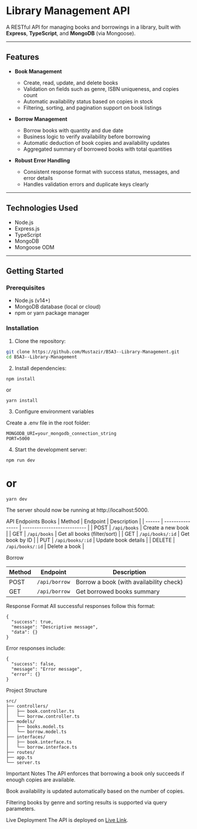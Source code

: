 # Library Management API

A RESTful API for managing books and borrowings in a library, built with **Express**, **TypeScript**, and **MongoDB** (via Mongoose).

---

## Features

- **Book Management**
  - Create, read, update, and delete books
  - Validation on fields such as genre, ISBN uniqueness, and copies count
  - Automatic availability status based on copies in stock
  - Filtering, sorting, and pagination support on book listings

- **Borrow Management**
  - Borrow books with quantity and due date
  - Business logic to verify availability before borrowing
  - Automatic deduction of book copies and availability updates
  - Aggregated summary of borrowed books with total quantities

- **Robust Error Handling**
  - Consistent response format with success status, messages, and error details
  - Handles validation errors and duplicate keys clearly

---

## Technologies Used

- Node.js
- Express.js
- TypeScript
- MongoDB
- Mongoose ODM

---

## Getting Started

### Prerequisites

- Node.js (v14+)
- MongoDB database (local or cloud)
- npm or yarn package manager

### Installation

1. Clone the repository:

```bash
git clone https://github.com/Mustazir/B5A3--Library-Management.git
cd B5A3--Library-Management
```
2. Install dependencies:
```
npm install
```
or
```
yarn install
```
3. Configure environment variables

Create a .env file in the root folder:
```
MONGODB_URI=your_mongodb_connection_string
PORT=5000
```
4. Start the development server:
```
npm run dev
```
# or
```
yarn dev
```
The server should now be running at http://localhost:5000.


API Endpoints
Books
| Method | Endpoint         | Description                 |
| ------ | ---------------- | --------------------------- |
| POST   | `/api/books`     | Create a new book           |
| GET    | `/api/books`     | Get all books (filter/sort) |
| GET    | `/api/books/:id` | Get book by ID              |
| PUT    | `/api/books/:id` | Update book details         |
| DELETE | `/api/books/:id` | Delete a book               |

Borrow

| Method | Endpoint      | Description                             |
| ------ | ------------- | --------------------------------------- |
| POST   | `/api/borrow` | Borrow a book (with availability check) |
| GET    | `/api/borrow` | Get borrowed books summary              |


Response Format
All successful responses follow this format:

```
{
  "success": true,
  "message": "Descriptive message",
  "data": {}
}
```

Error responses include:
```
{
  "success": false,
  "message": "Error message",
  "error": {}
}

```
Project Structure
```
src/
├── controllers/
│   ├── book.controller.ts
│   └── borrow.controller.ts
├── models/
│   ├── books.model.ts
│   └── borrow.model.ts
├── interfaces/
│   ├── book.interface.ts
│   └── borrow.interface.ts
├── routes/
├── app.ts
└── server.ts
```

Important Notes
The API enforces that borrowing a book only succeeds if enough copies are available.

Book availability is updated automatically based on the number of copies.

Filtering books by genre and sorting results is supported via query parameters.

Live Deployment 
The API is deployed on [Live Link](https://billah-api.herokuapp.com/).
